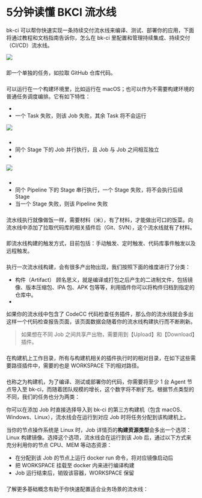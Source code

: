 # 5分钟读懂 BKCI 流水线

bk-ci 可以帮你快速实现一条持续交付流水线来编译、测试、部署你的应用，下面将通过教程和文档指南告诉你，怎么在 bk-ci 里配置和管理持续集成、持续交付（CI/CD）流水线。

![](https://589213227-files.gitbook.io/\~/files/v0/b/gitbook-28427.appspot.com/o/assets%2F-MZIuzLgCmrIqRRM\_hhk%2F-MZNTLHvRIOI2heNT1xq%2F-MZNTX7F07phyDnrLrDi%2Fimage.png?alt=media\&token=fafe12e8-1f4b-4d8a-9144-d6d841d66189)

### &#x20;<a href="#task-cha-jian" id="task-cha-jian"></a>

即一个单独的任务，如拉取 GitHub 仓库代码。

### &#x20;<a href="#job-zuo-ye" id="job-zuo-ye"></a>

可以运行在一个构建环境里，比如运行在 macOS；也可以作为不需要构建环境的普通任务调度编排。它有如下特性：

*
* 一个 Task 失败，则该 Job 失败，其余 Task 将不会运行

![](https://589213227-files.gitbook.io/\~/files/v0/b/gitbook-28427.appspot.com/o/assets%2F-MZIuzLgCmrIqRRM\_hhk%2Fsync%2Fbfae11631bee3b33b753848f4020bc1594e4c20f.png?generation=1629702470443421\&alt=media)

### &#x20;<a href="#stage-jie-duan" id="stage-jie-duan"></a>

*
* 同个 Stage 下的 Job 并行执行，且 Job 与 Job 之间相互独立
*

![](https://589213227-files.gitbook.io/\~/files/v0/b/gitbook-28427.appspot.com/o/assets%2F-MZIuzLgCmrIqRRM\_hhk%2Fsync%2F5acdc158462ab3c366871b092ffbe3b36d43de6a.png?generation=1629702470658427\&alt=media)

### &#x20;<a href="#pipeline-liu-shui-xian" id="pipeline-liu-shui-xian"></a>

*
* 同个 Pipeline 下的 Stage 串行执行，一个 Stage 失败，将不会执行后续 Stage
* 当一个 Stage 失败，则该 Pipeline 失败

### &#x20;<a href="#materials-and-triggers-cai-liao-he-chu-fa" id="materials-and-triggers-cai-liao-he-chu-fa"></a>

### &#x20;<a href="#materials-yuan-cai-liao" id="materials-yuan-cai-liao"></a>

流水线执行就像做饭一样，需要材料（米），有了材料，才能做出可口的饭菜。向流水线中添加了拉取代码库的相关插件后（Git、SVN），这个流水线就有了材料。

### &#x20;<a href="#trigger-chu-fa" id="trigger-chu-fa"></a>

即流水线构建的触发方式，目前包括：手动触发、定时触发、代码库事件触发以及远程触发。

### &#x20;<a href="#qi-ta" id="qi-ta"></a>

### &#x20;<a href="#chan-chu-wu" id="chan-chu-wu"></a>

执行一次流水线构建，会有很多产出物出现，我们按照下面的维度进行了分类：

* 构件（Artifact） 顾名思义，就是编译或打包之后产生的二进制文件，包括镜像、版本压缩包、IPA 包、APK 包等等，利用插件你可以将构件归档到指定的仓库中。
*

如果你的流水线中包含了 CodeCC 代码检查任务插件，那么你的流水线就会多出这样一个代码检查报告页面，该页面数据会随着你的流水线构建执行而不断刷新。

> 如果想在不同 Job 之间共享产出物，需要用到【Upload】和【Download】插件。

### &#x20;<a href="#workspace" id="workspace"></a>

在构建机上工作目录，所有与构建机相关的插件执行时的相对目录，在如下这些需要路径插件中，需要的也是 WORKSPACE 下的相对路径。

### &#x20;<a href="#jie-dian" id="jie-dian"></a>

也称之为构建机，为了编译、测试或部署你的代码，你需要将至少 1 台 Agent 节点导入至 bk-ci，而随着团队规模的增长，这个数字将不断扩充。根据节点类型的不同，我们的任务也分为两类：

你可以在添加 Job 时直接选择导入到 bk-ci 的第三方构建机（包含 macOS、Windows、Linux），流水线会在运行到对应 Job 时将任务分配到该构建机上。

当你的节点操作系统是 Linux 时，Job 详情页的**构建资源类型**会多出一个选项：Linux 构建镜像。选择这个选项，流水线会在运行到该 Job 后，通过以下方式来充分利用你的节点 CPU、MEM 等动态资源：

* 在分配到该 Job 的节点上运行 docker run 命令，将对应镜像启动后
* 把 WORKSPACE 挂载至 docker 内来进行编译构建
* Job 运行结束后，销毁该容器，WORKSPACE 保留

### &#x20;<a href="#jie-xia-lai-ni-ke-neng-xu-yao" id="jie-xia-lai-ni-ke-neng-xu-yao"></a>

了解更多基础概念有助于你快速配置适合业务场景的流水线：
